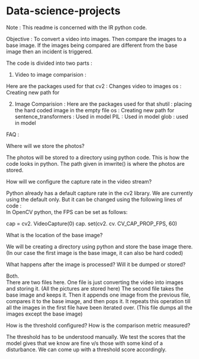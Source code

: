 # Data-science-projects

Note : This readme is concerned with the IR python code.

Objective : To convert a video into images. Then compare the images to a base image. If the images being compared are different from the base image then an incident is triggered.

The code is divided into two parts :

1) Video to image comparision :

  Here are the packages used for that
      cv2 : Changes video to images
      os  : Creating new path for 
      
2) Image Comparision :
    Here are the packages used for that
      shutil : placing the hard coded image in the empty file
      os  : Creating new path for 
      sentence_transformers  : Used in model
      PIL  : Used in model
      glob  : used in model
   
   
FAQ :
   
Where will we store the photos? 

The photos will be stored to a directory using python code. 
This is how the code looks in python. The path given in imwrite() is where the photos are stored. 


How will we configure the capture rate in the video stream? 

Python already has a default capture rate in the cv2 library. We are currently using the default only. But it can be changed using the following lines of code :  
In OpenCV python, the FPS can be set as follows: 

cap = cv2. VideoCapture(0) 
cap. set(cv2. cv. CV_CAP_PROP_FPS, 60) 


What is the location of the base image? 

We will be creating a directory using python and store the base image there. (In our case the first image is the base image, it can also be hard coded) 


What happens after the image is processed? Will it be dumped or stored? 

Both.  
There are two files here.
One file is just converting the video into images and storing it. (All the pictures are stored here) 
The second file takes the base image and keeps it. Then it appends one image from the previous file, compares it to the base image, and then pops it. It repeats this operation till all the images in the first file have been iterated over. (This file dumps all the images except the base image) 


How is the threshold configured? How is the comparison metric measured? 

The threshold has to be understood manually. We test the scores that the model gives that we know are fine v/s those with some kind of a disturbance. We can come up with a threshold score accordingly. 
